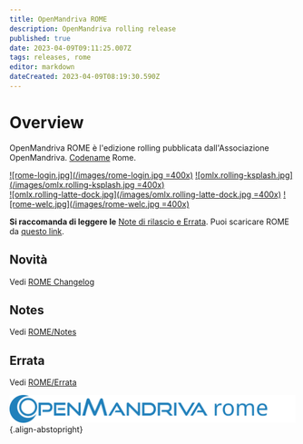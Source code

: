 ```yaml
---
title: OpenMandriva ROME
description: OpenMandriva rolling release
published: true
date: 2023-04-09T09:11:25.007Z
tags: releases, rome
editor: markdown
dateCreated: 2023-04-09T08:19:30.590Z
---
```


# Overview
OpenMandriva ROME è l'edizione rolling pubblicata dall'Associazione OpenMandriva. [Codename](/policies/codename) Rome.

[![rome-login.jpg](/images/rome-login.jpg =400x)](/images/rome-login.jpg) [![omlx.rolling-ksplash.jpg](/images/omlx.rolling-ksplash.jpg =400x)](/images/omlx.rolling-ksplash.jpg)   
[![omlx.rolling-latte-dock.jpg](/images/omlx.rolling-latte-dock.jpg =400x)](/images/omlx.rolling-latte-dock.jpg) [![rome-welc.jpg](/images/rome-welc.jpg =400x)](/images/rome-welc.jpg) 

**Si raccomanda di leggere le** [Note di rilascio e Errata](/en/releases/current).
Puoi scaricare ROME da [questo link](https://sourceforge.net/projects/openmandriva/files/release/ROME/).

## Novità
Vedi [ROME Changelog](/en/distribution/releases/rome/new)

## Notes
Vedi [ROME/Notes](/en/distribution/releases/rome/notes)

## Errata
Vedi [ROME/Errata](/en/distribution/releases/rome/errata)

![header-tr-omrome.svg](/assets/header-tr-omrome.svg){.align-abstopright}